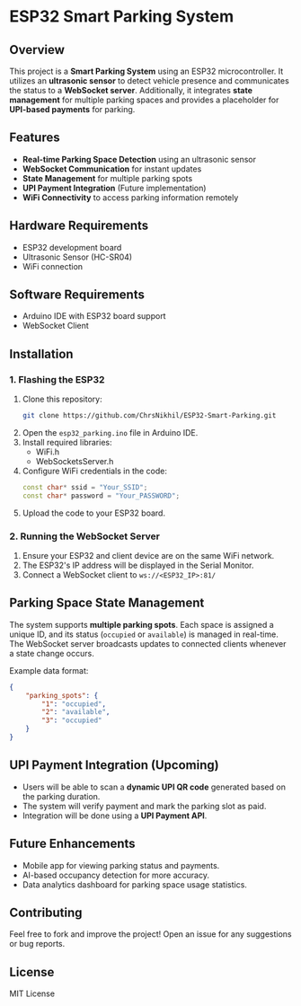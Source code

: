 # ESP32 Smart Parking System

## Overview
This project is a **Smart Parking System** using an ESP32 microcontroller. It utilizes an **ultrasonic sensor** to detect vehicle presence and communicates the status to a **WebSocket server**. Additionally, it integrates **state management** for multiple parking spaces and provides a placeholder for **UPI-based payments** for parking.

## Features
- **Real-time Parking Space Detection** using an ultrasonic sensor
- **WebSocket Communication** for instant updates
- **State Management** for multiple parking spots
- **UPI Payment Integration** (Future implementation)
- **WiFi Connectivity** to access parking information remotely

## Hardware Requirements
- ESP32 development board
- Ultrasonic Sensor (HC-SR04)
- WiFi connection

## Software Requirements
- Arduino IDE with ESP32 board support
- WebSocket Client

## Installation
### 1. Flashing the ESP32
1. Clone this repository:
   ```sh
   git clone https://github.com/ChrsNikhil/ESP32-Smart-Parking.git
   ```
2. Open the `esp32_parking.ino` file in Arduino IDE.
3. Install required libraries:
   - WiFi.h
   - WebSocketsServer.h
4. Configure WiFi credentials in the code:
   ```cpp
   const char* ssid = "Your_SSID";
   const char* password = "Your_PASSWORD";
   ```
5. Upload the code to your ESP32 board.

### 2. Running the WebSocket Server
1. Ensure your ESP32 and client device are on the same WiFi network.
2. The ESP32's IP address will be displayed in the Serial Monitor.
3. Connect a WebSocket client to `ws://<ESP32_IP>:81/`

## Parking Space State Management
The system supports **multiple parking spots**. Each space is assigned a unique ID, and its status (`occupied` or `available`) is managed in real-time. The WebSocket server broadcasts updates to connected clients whenever a state change occurs.

Example data format:
```json
{
    "parking_spots": {
        "1": "occupied",
        "2": "available",
        "3": "occupied"
    }
}
```

## UPI Payment Integration (Upcoming)
- Users will be able to scan a **dynamic UPI QR code** generated based on the parking duration.
- The system will verify payment and mark the parking slot as paid.
- Integration will be done using a **UPI Payment API**.

## Future Enhancements
- Mobile app for viewing parking status and payments.
- AI-based occupancy detection for more accuracy.
- Data analytics dashboard for parking space usage statistics.

## Contributing
Feel free to fork and improve the project! Open an issue for any suggestions or bug reports.

## License
MIT License

